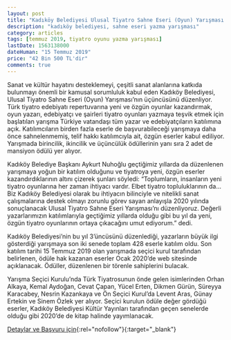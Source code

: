 ```yaml
---
layout: post
title: "Kadıköy Belediyesi Ulusal Tiyatro Sahne Eseri (Oyun) Yarışması 2020"
description: "kadıköy belediyesi, sahne eseri yazma yarışması"
category: articles
tags: [temmuz 2019, tiyatro oyunu yazma yarışması]
lastDate: 1563138000
dateHuman: "15 Temmuz 2019"
price: "42 Bin 500 TL'dir"
comments: true
---
```


Sanat ve kültür hayatını desteklemeyi, çeşitli sanat alanlarına katkıda bulunmayı önemli bir kamusal sorumluluk kabul eden Kadıköy Belediyesi, Ulusal Tiyatro Sahne Eseri (Oyun) Yarışması’nın üçüncüsünü düzenliyor. Türk tiyatro edebiyatı repertuvarına yeni ve özgün oyunlar kazandırmak, oyun yazarı, edebiyatçı ve şairleri tiyatro oyunları yazmaya teşvik etmek için başlatılan yarışma Türkiye vatandaşı tüm yazar ve edebiyatçıların katılımına açık. Katılımcıların birden fazla eserle de başvurabileceği yarışmaya daha önce sahnelenmemiş, telif hakkı katılımcıyla ait, özgün eserler kabul ediliyor. Yarışmada birincilik, ikincilik ve üçüncülük ödüllerinin yanı sıra 2 adet de mansiyon ödülü yer alıyor.

Kadıköy Belediye Başkanı Aykurt Nuhoğlu geçtiğimiz yıllarda da düzenlenen yarışmaya yoğun bir katılım olduğunu ve tiyatroya yeni, özgün eserler kazandırdıklarının altını çizerek şunları söyledi:  “Toplumların, insanların yeni tiyatro oyunlarına her zaman ihtiyacı vardır. Elbet tiyatro topluluklarının da... Biz Kadıköy Belediyesi olarak bu ihtiyacın bilinciyle ve nitelikli sanat çalışmalarına destek olmayı zorunlu görev sayan anlayışla 2020 yılında sonuçlanacak Ulusal Tiyatro Sahne Eseri Yarışması’nı düzenliyoruz. Değerli yazarlarımızın katılımlarıyla geçtiğimiz yıllarda olduğu gibi bu yıl da yeni, özgün tiyatro oyunlarının ortaya çıkacağını umut ediyorum.” dedi.

Kadıköy Belediyesi’nin bu yıl 3’üncüsünü düzenlediği,  yazarların büyük ilgi gösterdiği yarışmaya son iki senede toplam 428 eserle katılım oldu. Son katılım tarihi 15 Temmuz 2019 olan yarışmada seçici kurul tarafından belirlenen, ödüle hak kazanan eserler Ocak 2020’de web sitesinde açıklanacak. Ödüller, düzenlenen bir törenle sahiplerini bulacak.

Yarışma Seçici Kurulu’nda Türk Tiyatrosunun önde gelen isimlerinden Orhan Alkaya, Kemal Aydoğan, Cevat Çapan, Yücel Erten, Dikmen Gürün, Süreyya Karacabey, Nesrin Kazankaya  ve Ön Seçici Kurul’da Levent Aras, Günay Ertekin ve Sinem Özlek yer alıyor. Seçici kurulun ödüle değer gördüğü eserler, Kadıköy Belediyesi Kültür Yayınları tarafından geçen senelerde olduğu gibi 2020’de de kitap halinde yayımlanacak.

[Detaylar ve Başvuru için](http://www.tiyatroyarismasi.kadikoy.bel.tr/?utm_source=edebiyatyarismalari.com&utm_medium=affiliate&utm_campaign=cpc){:rel="nofollow"}{:target="_blank"}